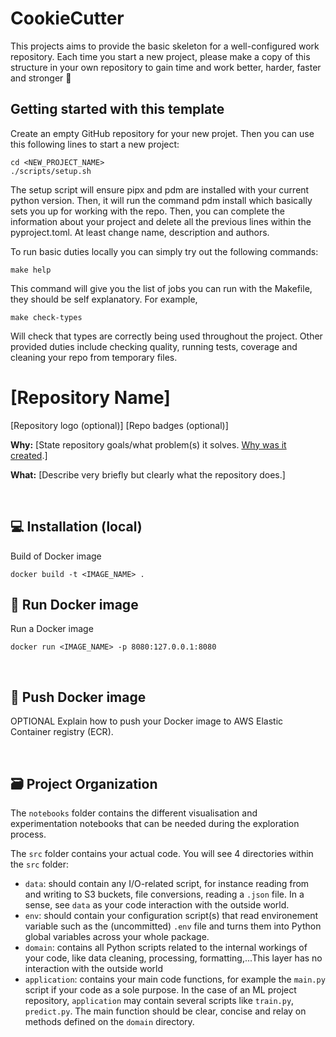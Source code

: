 # CookieCutter

This projects aims to provide the basic skeleton for a well-configured work repository. Each time you start a new project, please make a copy of this structure in your own repository to gain time and work better, harder, faster and stronger 🤖


## Getting started with this template
Create an empty GitHub repository for your new projet. 
Then you can use this following lines to start a new project:

```
cd <NEW_PROJECT_NAME>
./scripts/setup.sh
```

The setup script will ensure pipx and pdm are installed with your current python version. Then, it will run the command pdm install which basically sets you up for working with the repo. Then, you can complete the information about your project and delete all the previous lines within the pyproject.toml. At least change name, description and authors.

To run basic duties locally you can simply try out the following commands:
```
make help
```
This command will give you the list of jobs you can run with the Makefile, they should be self explanatory. For example,

```
make check-types
```
Will check that types are correctly being used throughout the project. Other provided duties include checking quality, running tests, coverage and cleaning your repo from temporary files.

# [Repository Name]
[Repository logo (optional)] [Repo badges (optional)]

**Why:** [State repository goals/what problem(s) it solves. [Why was it created](https://ianjseath.wordpress.com/2016/06/13/the-golden-circle-for-project-success-start-with-why/).]

**What:** [Describe very briefly but clearly what the repository does.]

<br/>

💻  Installation (local)
-------------

Build of Docker image
```
docker build -t <IMAGE_NAME> .
```


🐳 Run Docker image
------------

Run a Docker image
```
docker run <IMAGE_NAME> -p 8080:127.0.0.1:8080
```

<br/>

🐳 Push Docker image
------------

OPTIONAL
Explain how to push your Docker image to AWS Elastic Container registry (ECR).

<br/>


🗃 Project Organization
------------

The `notebooks` folder contains the different visualisation and experimentation notebooks that can be needed during the exploration process.

The `src` folder contains your actual code. You will see 4 directories within the `src` folder:
- `data`: should contain any I/O-related script, for instance reading from and writing to S3 buckets, file conversions, reading a `.json` file. In a sense, see `data` as your code interaction with the outside world.
- `env`: should contain your configuration script(s) that read environement variable such as the (uncommitted) `.env` file and turns them into Python global variables across your whole package.
- `domain`: contains all Python scripts related to the internal workings of your code, like data cleaning, processing, formatting,...This layer has no interaction with the outside world
- `application`: contains your main code functions, for example the `main.py` script if your code as a sole purpose. In the case of an ML project repository, `application` may contain several scripts like `train.py`, `predict.py`. The main function should be clear, concise and relay on methods defined on the `domain` directory.
